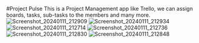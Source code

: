 #Project Pulse 
This is a Project Management app like Trello, we can assign boards, tasks, sub-tasks to the members and many more.
![Screenshot_20240111_212909](https://github.com/abhishekkr4747/Project-Pulse/assets/117996188/23397eea-ea65-481c-9003-6d9b3b2a07a7)
![Screenshot_20240111_212934](https://github.com/abhishekkr4747/Project-Pulse/assets/117996188/a665ac05-a3e3-40a5-a43d-1828daacb626)
![Screenshot_20240111_212714](https://github.com/abhishekkr4747/Project-Pulse/assets/117996188/2f0a3384-eeda-4e5f-a95f-1f597acf6b57)
![Screenshot_20240111_212736](https://github.com/abhishekkr4747/Project-Pulse/assets/117996188/6e14f598-4057-4dc9-a050-bfa76e39203a)
![Screenshot_20240111_212830](https://github.com/abhishekkr4747/Project-Pulse/assets/117996188/a03456b8-4460-4556-a1f9-9591b1cdf3a1)
![Screenshot_20240111_212848](https://github.com/abhishekkr4747/Project-Pulse/assets/117996188/2e8b832b-81b9-4914-9163-cbfc6edf38b7)
